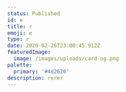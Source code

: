 ```yaml
---
status: Published
id: e
title: r
emoji: e
type: r
date: 2020-02-26T23:00:45.912Z
featuredImage:
  image: /images/uploads/card-og.png
palette:
  primary: '#4d2626'
description: rerer
---
```


